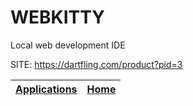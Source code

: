 # WEBKITTY

 Local web development IDE

 SITE: https://dartfling.com/product?pid=3

 | [Applications](https://portable-linux-apps.github.io/apps.html) | [Home](https://portable-linux-apps.github.io)
 | --- | --- |
